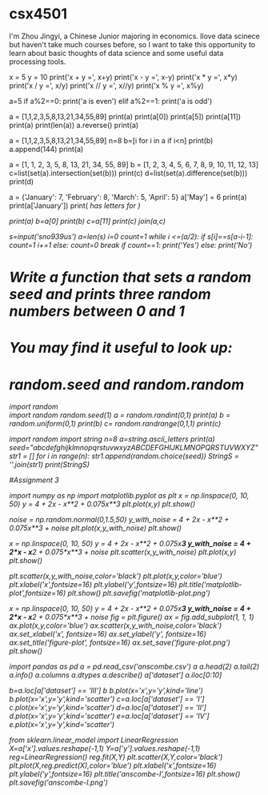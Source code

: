 # csx4501
I'm Zhou Jingyi, a Chinese Junior majoring in economics. Ilove data scinece but haven't take much courses before, so I want to take this opportunity to learn about basic thoughts of data science and some useful data processing tools.


x = 5
y = 10
print('x + y =', x+y) 
print('x - y =', x-y)
print('x * y =', x*y)
print('x / y =', x/y) 
print('x // y =', x//y) 
print('x % y =', x%y)

a=5
if a%2==0:
   print('a is even')
elif a%2==1:
   print('a is odd')

a = [1,1,2,3,5,8,13,21,34,55,89]
print(a)
print(a[0])
print(a[5])
print(a[11])
print(a)
print(len(a))
a.reverse()
print(a)


a = [1,1,2,3,5,8,13,21,34,55,89] 
n=8
b=[i for i in a if i<n]
print(b)
a.append(144)
print(a)

a = [1, 1, 2, 3, 5, 8, 13, 21, 34, 55, 89]
b = [1, 2, 3, 4, 5, 6, 7, 8, 9, 10, 11, 12, 13]
c=list(set(a).intersection(set(b)))
print(c)
d=list(set(a).difference(set(b)))
print(d)


a = {'January': 7, 'February': 8, 'March': 5, 'April': 5}
a['May'] = 6
print(a)
print(a['January'])
print(<i> has <j> letters for )


print(a)
b=a[0]
print(b)
c=a[11]
print(c)
join(a,c)


s=input('sno939us')
a=len(s)
i=0
count=1
while i <=(a/2):
    if s[i]==s[a-i-1]:
        count=1
        i+=1
    else:
    count=0
    break
if count==1:
    print('Yes')
else:
    print('No')
    
# Write a function that sets a random seed and prints three random numbers between 0 and 1
# You may find it useful to look up:
# random.seed and random.random
import random  
   import random
random.seed(1)
a = random.randint(0,1)
print(a)
b = random.uniform(0,1) 
print(b)
c= random.randrange(0,1,1)
print(c)


import random
import string
n=8
a=string.ascii_letters
print(a)
seed="abcdefghijklmnopqrstuvwxyzABCDEFGHIJKLMNOPQRSTUVWXYZ"
str1 = []
for i in range(n):
  str1.append(random.choice(seed))
StringS = ''.join(str1)
print(StringS)


#Assignment 3

import numpy as np
import matplotlib.pyplot as plt
x = np.linspace(0, 10, 50)
y = 4 + 2*x - x**2 + 0.075*x**3
plt.plot(x,y)
plt.show()

noise = np.random.normal(0,1.5,50)
y_with_noise = 4 + 2*x - x**2 + 0.075*x**3 + noise
plt.plot(x,y_with_noise)
plt.show()

x = np.linspace(0, 10, 50)
y = 4 + 2*x - x**2 + 0.075*x**3
y_with_noise = 4 + 2*x - x**2 + 0.075*x**3 + noise
plt.scatter(x,y_with_noise)
plt.plot(x,y)
plt.show()

plt.scatter(x,y_with_noise,color='black')
plt.plot(x,y,color='blue')
plt.xlabel('x',fontsize=16)
plt.ylabel('y',fontsize=16)
plt.title('matplotlib-plot',fontsize=16)
plt.show()
plt.savefig('matplotlib-plot.png')

x = np.linspace(0, 10, 50)
y = 4 + 2*x - x**2 + 0.075*x**3
y_with_noise = 4 + 2*x - x**2 + 0.075*x**3 + noise
fig = plt.figure()
ax = fig.add_subplot(1, 1, 1)
ax.plot(x,y,color='blue')
ax.scatter(x,y_with_noise,color='black')
ax.set_xlabel('x', fontsize=16)
ax.set_ylabel('y', fontsize=16)
ax.set_title('figure-plot', fontsize=16)
ax.set_save('figure-plot.png')
plt.show()

import pandas as pd
a = pd.read_csv('anscombe.csv')
a
a.head(2)
a.tail(2)
a.info()
a.columns
a.dtypes
a.describe()
a['dataset']
a.iloc[0:10]

b=a.loc[a['dataset'] == 'III']
b
b.plot(x='x',y='y',kind='line')
b.plot(x='x',y='y',kind='scatter')
c=a.loc[a['dataset'] == 'I']
c.plot(x='x',y='y',kind='scatter')
d=a.loc[a['dataset'] == 'II']
d.plot(x='x',y='y',kind='scatter')
e=a.loc[a['dataset'] == 'IV']
e.plot(x='x',y='y',kind='scatter')

from sklearn.linear_model import LinearRegression
X=a['x'].values.reshape(-1,1)
Y=a['y'].values.reshape(-1,1)
reg=LinearRegression()
reg.fit(X,Y)
plt.scatter(X,Y,color='black')
plt.plot(X,reg.predict(X),color='blue')
plt.xlabel('x',fontsize=16)
plt.ylabel('y',fontsize=16)
plt.title('anscombe-I',fontsize=16)
plt.show()
plt.savefig('anscombe-I.png')
